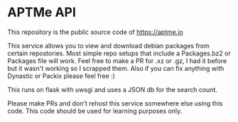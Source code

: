 # APTMe API

This repository is the public source code of https://aptme.io

This service allows you to view and download debian packages from certain repostories. Most simple repo setups that include a Packages.bz2 or Packages file will work. Feel free to make a PR for .xz or .gz, I had it before but it wasn't working so I scrapped them. Also if you can fix anything with Dynastic or Packix please feel free :)

This runs on flask with uwsgi and uses a JSON db for the search count. 

Please make PRs and don't rehost this service somewhere else using this code. This code should be used for learning purposes only.
